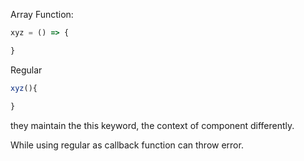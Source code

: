 
Array Function:
```js
xyz = () => {

}
```
Regular
```js
xyz(){

}
```

they maintain the this keyword, the context of component differently.

While using regular as callback function can throw error.